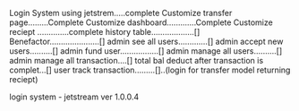 Login System using jetstrem.....complete
Customize transfer page.........Complete
Customize dashboard.............Complete
Customize reciept ..............complete
history table...................[]
Benefactor......................[]
admin see all users.............[]
admin accept new users..........[]
admin fund user.................[]
admin manage all users..........[]
admin manage all transaction....[]
total bal deduct after transaction is complet...[]
user track transaction.........[]..(login for transfer model returning reciept)

login system - jetstream ver 1.0.0.4